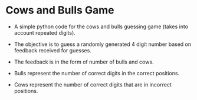 # Cows and Bulls Game

* A simple python code for the cows and bulls guessing game (takes into account repeated digits).

* The objective is to guess a randomly generated 4 digit number based on feedback received for guesses.

* The feedback is in the form of number of bulls and cows.

* Bulls represent the number of correct digits in the correct positions.

* Cows represent the number of correct digits that are in incorrect positions.
